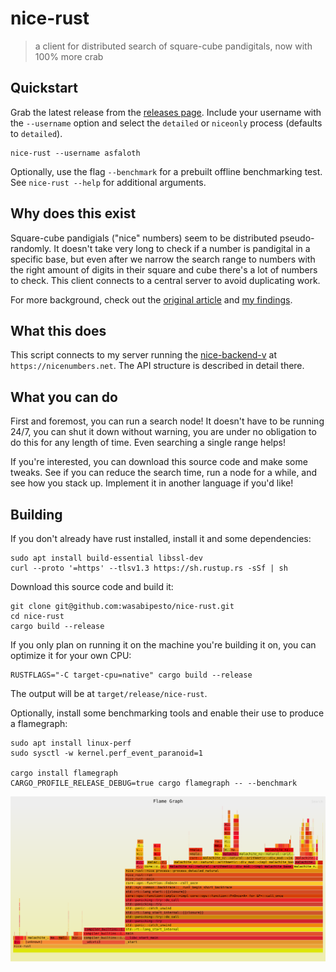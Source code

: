 # nice-rust

> a client for distributed search of square-cube pandigitals, now with 100% more crab

## Quickstart

Grab the latest release from the [releases page](https://github.com/wasabipesto/nice-rust/releases/latest). Include your username with the `--username` option and select the `detailed` or `niceonly` process (defaults to `detailed`). 

```
nice-rust --username asfaloth
```

Optionally, use the flag `--benchmark` for a prebuilt offline benchmarking test. See `nice-rust --help` for additional arguments.

## Why does this exist

Square-cube pandigials ("nice" numbers) seem to be distributed pseudo-randomly. It doesn't take very long to check if a number is pandigital in a specific base, but even after we narrow the search range to numbers with the right amount of digits in their square and cube there's a lot of numbers to check. This client connects to a central server to avoid duplicating work.

For more background, check out the [original article](https://beautifulthorns.wixsite.com/home/post/is-69-unique) and [my findings](https://nicenumbers.net).

## What this does

This script connects to my server running the [nice-backend-v](https://github.com/wasabipesto/nice-backend-v) at `https://nicenumbers.net`. The API structure is described in detail there.

## What you can do

First and foremost, you can run a search node! It doesn't have to be running 24/7, you can shut it down without warning, you are under no obligation to do this for any length of time. Even searching a single range helps!

If you're interested, you can download this source code and make some tweaks. See if you can reduce the search time, run a node for a while, and see how you stack up. Implement it in another language if you'd like!

## Building

If you don't already have rust installed, install it and some dependencies:

```shell
sudo apt install build-essential libssl-dev
curl --proto '=https' --tlsv1.3 https://sh.rustup.rs -sSf | sh
```

Download this source code and build it:

```shell
git clone git@github.com:wasabipesto/nice-rust.git
cd nice-rust
cargo build --release
```

If you only plan on running it on the machine you're building it on, you can optimize it for your own CPU:

```shell
RUSTFLAGS="-C target-cpu=native" cargo build --release
```

The output will be at `target/release/nice-rust`.

Optionally, install some benchmarking tools and enable their use to produce a flamegraph:

```shell
sudo apt install linux-perf
sudo sysctl -w kernel.perf_event_paranoid=1

cargo install flamegraph
CARGO_PROFILE_RELEASE_DEBUG=true cargo flamegraph -- --benchmark
```

![Flamegraph](./flamegraph.svg)